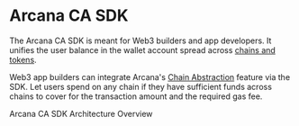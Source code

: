 # Arcana CA SDK

The Arcana CA SDK is meant for Web3 builders and app developers. It unifies the user balance in the wallet account spread across [chains and tokens](../../../web3-stack/ca_stack/).

Web3 app builders can integrate Arcana's [Chain Abstraction](../chain-abstraction/) feature via the SDK. Let users spend on any chain if they have sufficient funds across chains to cover for the transaction amount and the required gas fee.

Arcana CA SDK Architecture Overview
